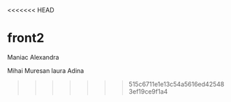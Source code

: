<<<<<<< HEAD
# front2

Maniac Alexandra




















Mihai Muresan
laura
Adina
>>>>>>> 515c6711e1e13c54a5616ed425483ef19ce9f1a4
